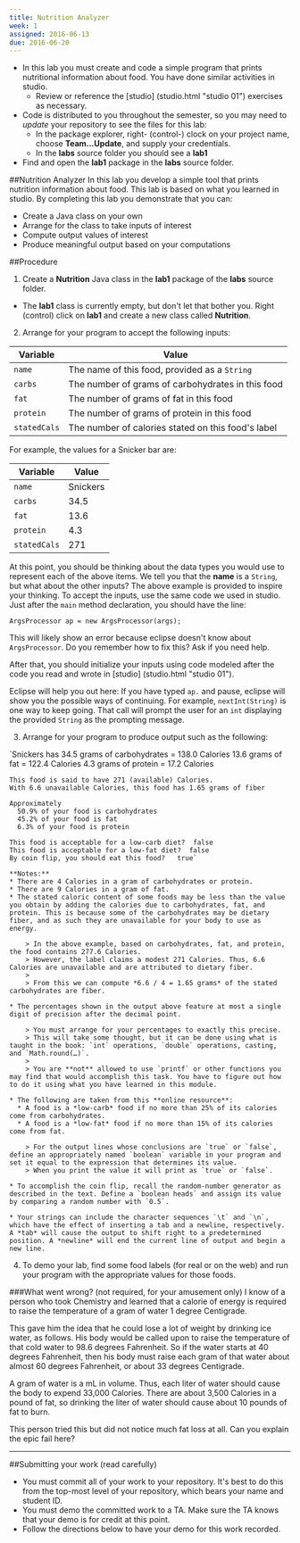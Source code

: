 ```yaml
---
title: Nutrition Analyzer
week: 1
assigned: 2016-06-13
due: 2016-06-20
---
```




* In this lab you must create and code a simple program that prints
nutritional information about food.  You have done similar activities
in studio.
  * Review or reference the [studio] (studio.html "studio 01") exercises
  as necessary.
* Code is distributed to you throughout the semester, so you may
  need to *update* your repository to see the files for this lab:
  * In the package explorer, right- (control-) clock on your project
  name, choose **Team&hellip;Update**, and supply your credentials.
  * In the **labs** source folder you should see a **lab1**
* Find and open the **lab1** package in the **labs** source folder.

##Nutrition Analyzer
In this lab you develop a simple tool that prints nutrition information about food. This lab is based on what you learned in studio. By completing this lab you demonstrate that you can:

* Create a Java class on your own
* Arrange for the class to take inputs of interest
* Compute output values of interest
* Produce meaningful output based on your computations


##Procedure
1. Create a **Nutrition** Java class in the **lab1** package of the **labs** source folder.
  * The **lab1** class is currently empty, but don't let that bother you.  Right (control) click on **lab1** and create a new class called **Nutrition**.
2. Arrange for your program to accept the following inputs:

  | Variable        | Value                                              |
  | --------------- | -------------------------------------------------- |
  | `name`          | The name of this food, provided as a `String`      |
  | `carbs`         | The number of grams of carbohydrates in this food  |
  | `fat`           | The number of grams of fat in this food            |
  | `protein`       | The number of grams of protein in this food        |
  | `statedCals`    | The number of calories stated on this food's label |

  For example, the values for a Snicker bar are:

  | Variable        | Value         |
  | --------------- | ------------- |
  | `name`          | Snickers      |
  | `carbs`         | 34.5          |
  | `fat`           | 13.6          |
  | `protein`       | 4.3           |
  | `statedCals`    | 271           |

  At this point, you should be thinking about the data types you would use to represent each of the above
  items.  We tell you that the **name** is a `String`, but what about the other inputs?
  The above example is provided to inspire your thinking.
  To accept the inputs, use the same code we used in studio.  
  Just after the `main` method declaration, you should have the line:

  `ArgsProcessor ap = new ArgsProcessor(args);`

  This will likely show an error because eclipse doesn't know about `ArgsProcessor`.  Do you remember how to fix this?  Ask if you need help.

  After that, you should initialize your inputs using code modeled after the code you read and wrote in [studio] (studio.html "studio 01").

  Eclipse will help you out here:  If you have typed `ap.` and pause, eclipse will show you the possible
  ways of continuing.  For example, `nextInt(String)` is one way to keep going.  That call will prompt the user for an `int` displaying the provided `String` as the prompting message.

3. Arrange for your program to produce output such as the following:

  `Snickers has
    34.5 grams of carbohydrates = 138.0 Calories
    13.6 grams of fat = 122.4 Calories
    4.3 grams of protein = 17.2 Calories

    This food is said to have 271 (available) Calories.
    With 6.6 unavailable Calories, this food has 1.65 grams of fiber

    Approximately
      50.9% of your food is carbohydrates
      45.2% of your food is fat
      6.3% of your food is protein

    This food is acceptable for a low-carb diet?  false
    This food is acceptable for a low-fat diet?  false
    By coin flip, you should eat this food?   true`

    **Notes:**
    * There are 4 Calories in a gram of carbohydrates or protein.
    * There are 9 Calories in a gram of fat.
    * The stated caloric content of some foods may be less than the value you obtain by adding the calories due to carbohydrates, fat, and protein. This is because some of the carbohydrates may be dietary fiber, and as such they are unavailable for your body to use as energy.

        > In the above example, based on carbohydrates, fat, and protein, the food contains 277.6 Calories.
        > However, the label claims a modest 271 Calories. Thus, 6.6 Calories are unavailable and are attributed to dietary fiber.
        >
        > From this we can compute *6.6 / 4 = 1.65 grams* of the stated carbohydrates are fiber.

    * The percentages shown in the output above feature at most a single digit of precision after the decimal point.

        > You must arrange for your percentages to exactly this precise.
        > This will take some thought, but it can be done using what is taught in the book: `int` operations, `double` operations, casting, and `Math.round(…)`.
        >  
        > You are **not** allowed to use `printf` or other functions you may find that would accomplish this task. You have to figure out how to do it using what you have learned in this module.

    * The following are taken from this **online resource**:
      * A food is a *low-carb* food if no more than 25% of its calories come from carbohydrates.
      * A food is a *low-fat* food if no more than 15% of its calories come from fat.

        > For the output lines whose conclusions are `true` or `false`, define an appropriately named `boolean` variable in your program and set it equal to the expression that determines its value.
        > When you print the value it will print as `true` or `false`.

    * To accomplish the coin flip, recall the random-number generator as described in the text. Define a `boolean heads` and assign its value by comparing a random number with `0.5`.

    * Your strings can include the character sequences `\t` and `\n`, which have the effect of inserting a tab and a newline, respectively. A *tab* will cause the output to shift right to a predetermined position. A *newline* will end the current line of output and begin a new line.

4. To demo your lab, find some food labels (for real or on the web) and run your program with the appropriate values for those foods.


###What went wrong? (not required, for your amusement only)
I know of a person who took Chemistry and learned that a calorie of energy is required to raise the temperature of a gram of water 1 degree Centigrade.

This gave him the idea that he could lose a lot of weight by drinking ice water, as follows. His body would be called upon to raise the temperature of that cold water to 98.6 degrees Fahrenheit. So if the water starts at 40 degrees Fahrenheit, then his body must raise each gram of that water about almost 60 degrees Fahrenheit, or about 33 degrees Centigrade.

A gram of water is a mL in volume. Thus, each liter of water should cause the body to expend 33,000 Calories. There are about 3,500 Calories in a pound of fat, so drinking the liter of water should cause about 10 pounds of fat to burn.

This person tried this but did not notice much fat loss at all. Can you explain the epic fail here?

<hr>

##Submitting your work (read carefully)

* You must commit all of your work to your repository. It's best to do this from the top-most level of your repository, which bears your name and student ID.
* You must demo the committed work to a TA. Make sure the TA knows that your demo is for credit at this point.
* Follow the directions below to have your demo for this work recorded.
